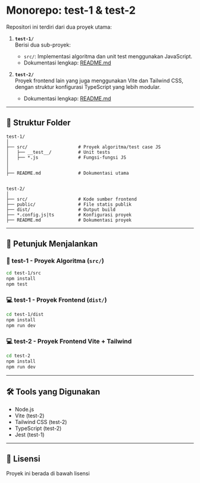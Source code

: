 # Monorepo: test-1 & test-2

Repositori ini terdiri dari dua proyek utama:

1. **`test-1/`**  
   Berisi dua sub-proyek:
   - `src/`: Implementasi algoritma dan unit test menggunakan JavaScript.
   - Dokumentasi lengkap: [README.md](test-1/README.md)

2. **`test-2/`**  
   Proyek frontend lain yang juga menggunakan Vite dan Tailwind CSS, dengan struktur konfigurasi TypeScript yang lebih modular.
   - Dokumentasi lengkap: [README.md](test-2/README.md)

---

## 📁 Struktur Folder

```
test-1/
│
├── src/                   # Proyek algoritma/test case JS
│   ├── __test__/          # Unit tests
│   ├── *.js               # Fungsi-fungsi JS
│
│
├── README.md              # Dokumentasi utama


test-2/
│
├── src/                   # Kode sumber frontend
├── public/                # File statis publik
├── dist/                  # Output build
├── *.config.js|ts         # Konfigurasi proyek
├── README.md              # Dokumentasi proyek
```

---

## 📌 Petunjuk Menjalankan

### 🧪 test-1 - Proyek Algoritma (`src/`)

```bash
cd test-1/src
npm install
npm test
```

### 💻 test-1 - Proyek Frontend (`dist/`)

```bash
cd test-1/dist
npm install
npm run dev
```

### 💻 test-2 - Proyek Frontend Vite + Tailwind

```bash
cd test-2
npm install
npm run dev
```

---

## 🛠 Tools yang Digunakan

- Node.js
- Vite (test-2)
- Tailwind CSS (test-2)
- TypeScript (test-2)
- Jest (test-1)

---

## 📄 Lisensi

Proyek ini berada di bawah lisensi